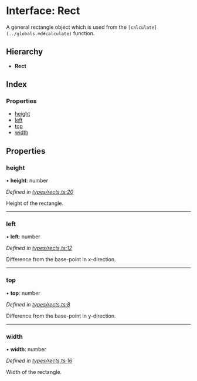 # Interface: Rect

A general rectangle object which is used from the `[calculate](../globals.md#calculate)` function.

## Hierarchy

* **Rect**

## Index

### Properties

* [height](rect.md#height)
* [left](rect.md#left)
* [top](rect.md#top)
* [width](rect.md#width)

## Properties

### height

•  **height**: number

*Defined in [types/rects.ts:20](https://github.com/ckotzbauer/simple-tree-component/blob/466dabf/src/types/rects.ts#L20)*

Height of the rectangle.

___

### left

•  **left**: number

*Defined in [types/rects.ts:12](https://github.com/ckotzbauer/simple-tree-component/blob/466dabf/src/types/rects.ts#L12)*

Difference from the base-point in x-direction.

___

### top

•  **top**: number

*Defined in [types/rects.ts:8](https://github.com/ckotzbauer/simple-tree-component/blob/466dabf/src/types/rects.ts#L8)*

Difference from the base-point in y-direction.

___

### width

•  **width**: number

*Defined in [types/rects.ts:16](https://github.com/ckotzbauer/simple-tree-component/blob/466dabf/src/types/rects.ts#L16)*

Width of the rectangle.
